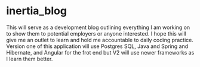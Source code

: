 # inertia_blog
This will serve as a development blog outlining everything I am working on to show them to potential employers or anyone interested. I hope this will give me an outlet to learn and hold me accountable to daily coding practice. Version one of this application vill use Postgres SQL, Java and Spring and Hibernate, and Angular for the frot end but V2 will use newer frameworks as I learn them better.
